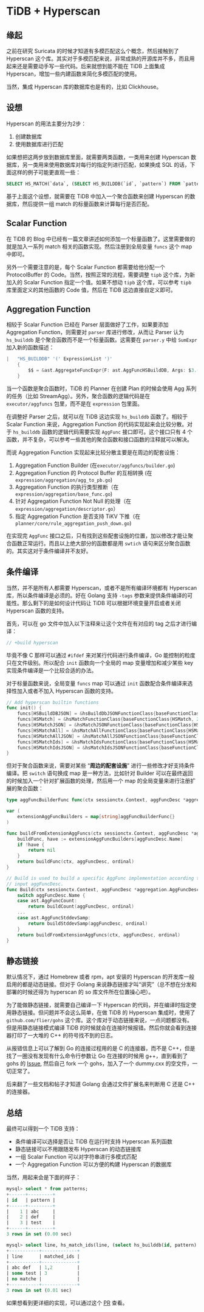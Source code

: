 # TiDB + Hyperscan

## 缘起

之前在研究 Suricata 的时候才知道有多模匹配这么个概念，然后接触到了 Hyperscan 这个库。其实对于多模匹配来说，非常成熟的开源库并不多，而且用起来还是需要动手写一些代码。后来就想到能不能在 TiDB 上面集成 Hyperscan，增加一些内建函数来简化多模匹配的使用。

当然，集成 Hyperscan 库的数据库也是有的，比如 Clickhouse。

## 设想

Hyperscan 的用法主要分为2步：

1. 创建数据库
2. 使用数据库进行匹配

如果想把这两步放到数据库里面，就需要两类函数，一类用来创建 Hyperscan 数据库，另一类用来使用数据库对每行的指定列进行匹配，如果换成 SQL 的话，下面这样的例子可能更直观一些：

```sql
SELECT HS_MATCH(`data`, (SELECT HS_BUILDDB(`id`, `pattern`) FROM `pattern_table`)) as `matched` FROM `data_table`;
```
基于上面这个设想，就需要在 TiDB 中加入一个聚合函数来创建 Hyperscan 的数据库，然后提供一组 match 的标量函数来计算每行是否匹配。

## Scalar Function

在 TiDB 的 Blog 中已经有一篇文章讲述如何添加一个标量函数了。这里需要做的就是加入一系列 match 相关的函数实现。然后注册到全局变量 `funcs` 这个 map 中即可。

另外一个需要注意的是，每个 Scalar Function 都需要给他分配一个 ProtocolBuffer 的 Code。当然，按照正常的流程，需要调整 `tipb` 这个库，为新加入的 Scalar Function 指定一个值。如果不想动 `tipb` 这个库，可以参考 `tipb` 库里面定义的其他函数的 Code 值，然后在 TiDB 这边直接自定义即可。

## Aggregation Function

相较于 Scalar Function 已经在 Parser 层面做好了工作，如果要添加 Aggregation Function，则需要对 `parser` 库进行修改，从而让 Parser 认为 `hs_builddb` 是个聚合函数而不是一个标量函数。这需要在 `parser.y` 中给 `SumExpr` 加入新的函数描述：

```go
|	"HS_BUILDDB" '(' ExpressionList ')'
	{
		$$ = &ast.AggregateFuncExpr{F: ast.AggFuncHSBuildDB, Args: $3.([]ast.ExprNode)}
	}
```

当一个函数是聚合函数时，TiDB 的 Planner 在创建 Plan 的时候会使用 Agg 系列的任务（比如 StreamAgg）。另外，聚合函数的逻辑代码是在 `executor/aggfuncs` 包里，而不是在 `expression` 包里面。

在调整好 Parser 之后，就可以在 TiDB 这边实现 `hs_builddb` 函数了。相较于 Scalar Function 来说，Aggregation Function 的代码实现起来会比较分散。对于 `hs_builddb` 函数的逻辑代码需要实现 `AggFunc` 接口即可。这个接口只有 4 个函数，并不复杂，可以参考一些其他的聚合函数和接口函数的注释就可以解决。

而说 Aggregation Function 实现起来比较分散主要是在周边的配套设施：

1. Aggregation Function Builder (在`executor/aggfuncs/builder.go`)
2. Aggregation Function 的 Protocol Buffer 的互相转换 (在`expression/aggregation/agg_to_pb.go`) 
3. Aggregation Function 的执行类型推断（在`expression/aggregation/base_func.go`)
4. 针对 Aggregation Function Not Null 的处理（在`expression/aggregation/descriptor.go`）
5. 指定 Aggregation Function 是否支持 TiKV 下推（在`planner/core/rule_aggregation_push_down.go`)

在实现完 `AggFunc` 接口之后，只有找到这些配套设施的位置，加以修改才能让聚合函数正常运行。而且以上绝大部分的函数都是用 `swtich` 语句来区分聚合函数的。其实这对于条件编译并不友好。

## 条件编译

当然，并不是所有人都需要 Hyperscan，或者不是所有编译环境都有 Hyperscan 库，所以条件编译是必须的。好在 Golang 支持 `-tags` 参数来提供条件编译的可能性。那么剩下的是如何设计代码让 TiDB 可以根据环境变量开启或者关闭 Hyperscan 函数的支持。

首先，可以在 go 文件中加入以下注释来让这个文件在有对应的 tag 之后才进行编译：

``` go
// +build hyperscan
```

毕竟不像 C 那样可以通过 `#ifdef` 来对某行代码进行条件编译，Go 能控制的粒度只在文件级别。所以配合 `init` 函数向一个全局的 map 变量增加和减少某些 key 实现条件编译是一个比较合适的办法。

对于标量函数来说，全局变量 `funcs` map 可以通过 `init` 函数配合条件编译来选择性加入或者不加入 Hyperscan 函数的支持。

``` go
// Add hyperscan builtin functions
func init() {
	funcs[HSBuildDBJSON] = &hsBuildDbJSONFunctionClass{baseFunctionClass{HSBuildDBJSON, 1, 2}}
	funcs[HSMatch] = &hsMatchFunctionClass{baseFunctionClass{HSMatch, 2, 3}}
	funcs[HSMatchJSON] = &hsMatchJSONFunctionClass{baseFunctionClass{HSMatchJSON, 2, 2}}
	funcs[HSMatchAll] = &hsMatchAllFunctionClass{baseFunctionClass{HSMatchAll, 2, 3}}
	funcs[HSMatchAllJSON] = &hsMatchAllJSONFunctionClass{baseFunctionClass{HSMatchAllJSON, 2, 2}}
	funcs[HSMatchIds] = &hsMatchIdsFunctionClass{baseFunctionClass{HSMatchIds, 2, 3}}
	funcs[HSMatchIdsJSON] = &hsMatchIdsJSONFunctionClass{baseFunctionClass{HSMatchIdsJSON, 2, 2}}
}
```

但对于聚合函数来说，需要对某些 “**周边的配套设施**” 进行一些修改才好支持条件编译。把 `switch` 语句换成 map 是一种方法，比如针对 Builder 可以在最终返回的时候加入一个针对扩展函数的处理，然后用一个 map 的全局变量来进行注册扩展的聚合函数：

``` go
type aggFuncBuilderFunc func(ctx sessionctx.Context, aggFuncDesc *aggregation.AggFuncDesc, ordinal int) AggFunc

var (
	extensionAggFuncBuilders = map[string]aggFuncBuilderFunc{}
)

func buildFromExtensionAggFuncs(ctx sessionctx.Context, aggFuncDesc *aggregation.AggFuncDesc, ordinal int) AggFunc {
	buildFunc, have := extensionAggFuncBuilders[aggFuncDesc.Name]
	if !have {
		return nil
	}
	return buildFunc(ctx, aggFuncDesc, ordinal)
}

// Build is used to build a specific AggFunc implementation according to the
// input aggFuncDesc.
func Build(ctx sessionctx.Context, aggFuncDesc *aggregation.AggFuncDesc, ordinal int) AggFunc {
	switch aggFuncDesc.Name {
	case ast.AggFuncCount:
		return buildCount(aggFuncDesc, ordinal)
	...
	case ast.AggFuncStddevSamp:
		return buildStddevSamp(aggFuncDesc, ordinal)
	}
	return buildFromExtensionAggFuncs(ctx, aggFuncDesc, ordinal)
}
```

## 静态链接

默认情况下，通过 Homebrew 或者 rpm，apt 安装的 Hyperscan 的开发库一般启用的都是动态链接。但对于 Golang 来说静态链接才叫“讲究”（总不想在分发和部署的时候还得为 hyperscan 的 so 库文件所在位置操心吧）。

为了能做静态链接，就需要自己编译一下 Hyperscan 的代码，并在编译时指定使用静态链接。但问题并不会这么简单，在做 TiDB 的 Hyperscan 集成时，使用了 `github.com/flier/gohs` 这个库。这个库对于动态链接来说，一点问题都没有。但是用静态链接模式编译 TiDB 的时候就会在连接时候报错。然后你就会看到连接器打印了一大堆的 C++ 的符号找不到的日志。

从报错信息上可以了解到 Go 的连接过程用的是 C 的连接器，而不是 C++，但是找了一圈没有发现有什么命令行参数让 Go 在连接的时候用 g++，直到看到了 gohs 的 [Issue](https://github.com/flier/gohs/issues/27), 然后自己 fork 一个 gohs，加入了一个 dummy.cxx 的空文件，一切正常了。

后来翻了一些文档和帖子才知道 Golang 会通过文件扩展名来判断用 C 还是 C++ 的连接器。

## 总结

最终可以得到一个 TiDB 支持：

* 条件编译可以选择是否让 TiDB 在运行时支持 Hyperscan 系列函数
* 静态链接可以不用跟随发布 Hyperscan 的动态链接库
* 一组 Scalar Function 可以对字符串进行多模式匹配
* 一个 Aggregation Function 可以方便的构建 Hyperscan 的数据库

当然，用起来会是下面的样子：

```sql
mysql> select * from patterns;
+------+---------+
| id   | pattern |
+------+---------+
|    1 | abc     |
|    2 | def     |
|    3 | test    |
+------+---------+
3 rows in set (0.00 sec)

mysql> select line, hs_match_ids(line, (select hs_builddb(id, pattern) from patterns), 'base64') as `matched_ids` from data;
+-----------+-------------+
| line      | matched_ids |
+-----------+-------------+
| abc def   | 1,2         |
| some test | 3           |
| no matche |             |
+-----------+-------------+
3 rows in set (0.01 sec)
```

如果想看到更详细的实现，可以通过这个 [PR](https://github.com/pingcap/tidb/pull/23497) 查看。